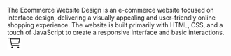 The Ecommerce Website Design is an e-commerce website focused on interface design, delivering a visually appealing and user-friendly online shopping experience. The website is built primarily with HTML, CSS, and a touch of JavaScript to create a responsive interface and basic interactions.
![Trang chủ](image/cart.png)
